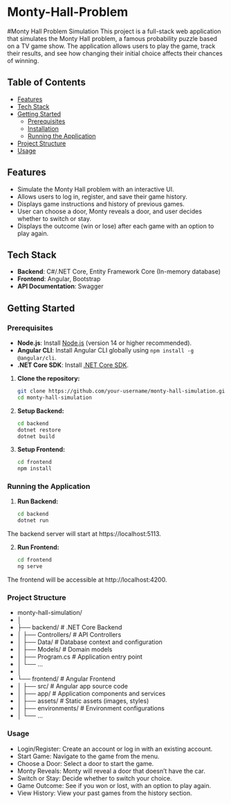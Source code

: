 # Monty-Hall-Problem

#Monty Hall Problem Simulation
This project is a full-stack web application that simulates the Monty Hall problem, a famous probability puzzle based on a TV game show. The application allows users to play the game, track their results, and see how changing their initial choice affects their chances of winning.

## Table of Contents
- [Features](#features)
- [Tech Stack](#tech-stack)
- [Getting Started](#getting-started)
  - [Prerequisites](#prerequisites)
  - [Installation](#installation)
  - [Running the Application](#running-the-application)
- [Project Structure](#project-structure)
- [Usage](#usage)

## Features

- Simulate the Monty Hall problem with an interactive UI.
- Allows users to log in, register, and save their game history.
- Displays game instructions and history of previous games.
- User can choose a door, Monty reveals a door, and user decides whether to switch or stay.
- Displays the outcome (win or lose) after each game with an option to play again.

## Tech Stack

- **Backend**: C#/.NET Core, Entity Framework Core (In-memory database)
- **Frontend**: Angular, Bootstrap
- **API Documentation**: Swagger

## Getting Started

### Prerequisites

- **Node.js**: Install [Node.js](https://nodejs.org/) (version 14 or higher recommended).
- **Angular CLI**: Install Angular CLI globally using `npm install -g @angular/cli`.
- **.NET Core SDK**: Install [.NET Core SDK](https://dotnet.microsoft.com/download).
  
1. **Clone the repository:**
   ```sh
   git clone https://github.com/your-username/monty-hall-simulation.git
   cd monty-hall-simulation
   ```

2. **Setup Backend:**
   ```sh
   cd backend
   dotnet restore
   dotnet build
   ```
3. **Setup Frontend:**
   ```sh
   cd frontend
   npm install
   ```
### Running the Application

1. **Run Backend:**
   ```sh
   cd backend
   dotnet run
   ```
The backend server will start at https://localhost:5113.

2. **Run Frontend:**
   ```sh
   cd frontend
   ng serve
   ```
The frontend will be accessible at http://localhost:4200.

### Project Structure

- monty-hall-simulation/
- │
- ├── backend/               # .NET Core Backend
- │    ├── Controllers/       # API Controllers
- │    ├── Data/              # Database context and configuration
- │    ├── Models/            # Domain models
- │    ├── Program.cs         # Application entry point
- │    └── ...                
- │
- └── frontend/              # Angular Frontend
- │   ├── src/               # Angular app source code
- │   ├── app/               # Application components and services
- │   ├── assets/            # Static assets (images, styles)
- │   ├── environments/      # Environment configurations
- │   └── ...
  
### Usage
- Login/Register: Create an account or log in with an existing account.
- Start Game: Navigate to the game from the menu.
- Choose a Door: Select a door to start the game.
- Monty Reveals: Monty will reveal a door that doesn’t have the car.
- Switch or Stay: Decide whether to switch your choice.
- Game Outcome: See if you won or lost, with an option to play again.
- View History: View your past games from the history section.
